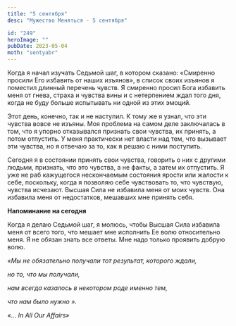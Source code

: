 ```yaml
---
title: "5 сентября"
desc: "Мужество Меняться - 5 сентября"

id: "249"
heroImage: ""
pubDate: 2023-05-04
moth: "sentyabr"
---
```


Когда я начал изучать Седьмой шаг, в котором сказано: «Смиренно просили Его
избавить от наших изъянов», в список своих изъянов я поместил длинный перечень
чувств. Я смиренно просил Бога избавить меня от гнева, страха и чувства вины и
с нетерпением ждал того дня, когда не буду больше испытывать ни одной из этих
эмоций.

Этот день, конечно, так и не наступил. К тому же я узнал, что эти чувства
вовсе не изъяны. Моя проблема на самом деле заключалась в том, что я упорно
отказывался признать свои чувства, их принять, а потом отпустить. У меня
практически нет власти над тем, что вызывает эти чувства, но я отвечаю за то,
как я решаю с ними поступить.

Сегодня я в состоянии принять свои чувства, говорить о них с другими людьми,
признать, что это чувства, а не факты, а затем их отпустить. Я уже не раб
кажущегося нескончаемым состояния ярости или жалости к себе, поскольку, когда
я позволяю себе чувствовать то, что чувствую, чувства исчезают. Высшая Сила не
избавила меня от моих чувств. Она избавила меня от недостатков, мешавших мне
принять себя.

**Напоминание на сегодня**

Когда я делаю Седьмой шаг, я молюсь, чтобы Высшая Сила избавила меня от всего
того, что мешает мне исполнить Ее волю относительно меня. Я не обязан знать
все ответы. Мне надо только проявить добрую волю.

_«Мы не обязательно получали тот результат, которого ждали,_

_но то, что мы получали,_

_нам всегда казалось в некотором роде именно тем,_

_что_ _нам_ _было_ _нужно_ _»._

_«… In All Our Affairs»_
